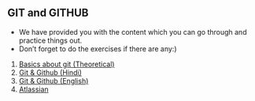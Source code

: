## GIT and GITHUB

* We have provided you with the content which you can go through and practice things out. 
* Don’t forget to do the exercises if there are any:)

<ol>
<li><a href="https://docs.microsoft.com/en-us/azure/devops/learn/git/what-is-git"> Basics about git (Theoretical) </a> </li>
<li><a href="https://www.youtube.com/watch?v=iR5WIknxdkY"> Git & Github (Hindi) </a> </li>
<li><a href="https://www.youtube.com/watch?v=RGOj5yH7evk"> Git & Github (English) </a> </li>
<li><a href="https://www.atlassian.com/git/tutorials"> Atlassian </a> </li>

<ol>
